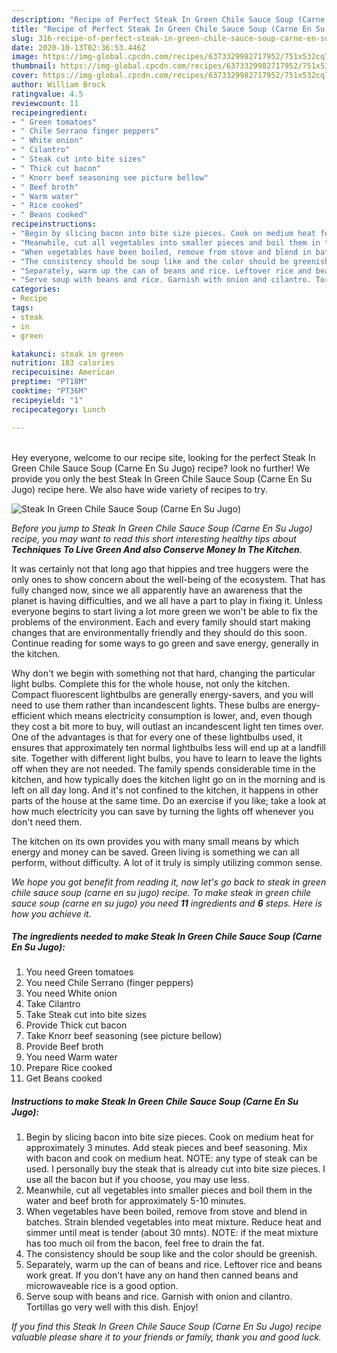 ```yaml
---
description: "Recipe of Perfect Steak In Green Chile Sauce Soup (Carne En Su Jugo)"
title: "Recipe of Perfect Steak In Green Chile Sauce Soup (Carne En Su Jugo)"
slug: 316-recipe-of-perfect-steak-in-green-chile-sauce-soup-carne-en-su-jugo
date: 2020-10-13T02:36:53.446Z
image: https://img-global.cpcdn.com/recipes/6373329982717952/751x532cq70/steak-in-green-chile-sauce-soup-carne-en-su-jugo-recipe-main-photo.jpg
thumbnail: https://img-global.cpcdn.com/recipes/6373329982717952/751x532cq70/steak-in-green-chile-sauce-soup-carne-en-su-jugo-recipe-main-photo.jpg
cover: https://img-global.cpcdn.com/recipes/6373329982717952/751x532cq70/steak-in-green-chile-sauce-soup-carne-en-su-jugo-recipe-main-photo.jpg
author: William Brock
ratingvalue: 4.5
reviewcount: 11
recipeingredient:
- " Green tomatoes"
- " Chile Serrano finger peppers"
- " White onion"
- " Cilantro"
- " Steak cut into bite sizes"
- " Thick cut bacon"
- " Knorr beef seasoning see picture bellow"
- " Beef broth"
- " Warm water"
- " Rice cooked"
- " Beans cooked"
recipeinstructions:
- "Begin by slicing bacon into bite size pieces. Cook on medium heat for approximately 3 minutes. Add steak pieces and beef seasoning. Mix with bacon and cook on medium heat. NOTE: any type of steak can be used. I personally buy the steak that is already cut into bite size pieces. I use all the bacon but if you choose, you may use less."
- "Meanwhile, cut all vegetables into smaller pieces and boil them in the water and beef broth for approximately 5-10 minutes."
- "When vegetables have been boiled, remove from stove and blend in batches. Strain blended vegetables into meat mixture. Reduce heat and simmer until meat is tender (about 30 mnts). NOTE: if the meat mixture has too much oil from the bacon, feel free to drain the fat."
- "The consistency should be soup like and the color should be greenish."
- "Separately, warm up the can of beans and rice. Leftover rice and beans work great. If you don&#39;t have any on hand then canned beans and microwaveable rice is a good option."
- "Serve soup with beans and rice. Garnish with onion and cilantro. Tortillas go very well with this dish. Enjoy!"
categories:
- Recipe
tags:
- steak
- in
- green

katakunci: steak in green 
nutrition: 183 calories
recipecuisine: American
preptime: "PT18M"
cooktime: "PT36M"
recipeyield: "1"
recipecategory: Lunch

---
```

<br>
Hey everyone, welcome to our recipe site, looking for the perfect Steak In Green Chile Sauce Soup (Carne En Su Jugo) recipe? look no further! We provide you only the best Steak In Green Chile Sauce Soup (Carne En Su Jugo) recipe here. We also have wide variety of recipes to try.
<br>


![Steak In Green Chile Sauce Soup (Carne En Su Jugo)](https://img-global.cpcdn.com/recipes/6373329982717952/751x532cq70/steak-in-green-chile-sauce-soup-carne-en-su-jugo-recipe-main-photo.jpg)

<i>Before you jump to Steak In Green Chile Sauce Soup (Carne En Su Jugo) recipe, you may want to read this short interesting healthy tips about 
<strong>Techniques To Live Green And also Conserve Money In The Kitchen</strong>.</i>
</br>

It was certainly not that long ago that hippies and tree huggers were the only ones to show concern about the well-being of the ecosystem. That has fully changed now, since we all apparently have an awareness that the planet is having difficulties, and we all have a part to play in fixing it. Unless everyone begins to start living a lot more green we won't be able to fix the problems of the environment. Each and every family should start making changes that are environmentally friendly and they should do this soon. Continue reading for some ways to go green and save energy, generally in the kitchen.

Why don't we begin with something not that hard, changing the particular light bulbs. Complete this for the whole house, not only the kitchen. Compact fluorescent lightbulbs are generally energy-savers, and you will need to use them rather than incandescent lights. These bulbs are energy-efficient which means electricity consumption is lower, and, even though they cost a bit more to buy, will outlast an incandescent light ten times over. One of the advantages is that for every one of these lightbulbs used, it ensures that approximately ten normal lightbulbs less will end up at a landfill site. Together with different light bulbs, you have to learn to leave the lights off when they are not needed. The family spends considerable time in the kitchen, and how typically does the kitchen light go on in the morning and is left on all day long. And it's not confined to the kitchen, it happens in other parts of the house at the same time. Do an exercise if you like; take a look at how much electricity you can save by turning the lights off whenever you don't need them.

The kitchen on its own provides you with many small means by which energy and money can be saved. Green living is something we can all perform, without difficulty. A lot of it truly is simply utilizing common sense.


<i>We hope you got benefit from reading it, now let's go back to steak in green chile sauce soup (carne en su jugo) recipe. To make steak in green chile sauce soup (carne en su jugo) you need <strong>11</strong> ingredients and <strong>6</strong> steps. Here is how you achieve it.
</i>

##### The ingredients needed to make Steak In Green Chile Sauce Soup (Carne En Su Jugo):

1. You need  Green tomatoes
1. You need  Chile Serrano (finger peppers)
1. You need  White onion
1. Take  Cilantro
1. Take  Steak cut into bite sizes
1. Provide  Thick cut bacon
1. Take  Knorr beef seasoning (see picture bellow)
1. Provide  Beef broth
1. You need  Warm water
1. Prepare  Rice cooked
1. Get  Beans cooked


##### Instructions to make Steak In Green Chile Sauce Soup (Carne En Su Jugo):

1. Begin by slicing bacon into bite size pieces. Cook on medium heat for approximately 3 minutes. Add steak pieces and beef seasoning. Mix with bacon and cook on medium heat. NOTE: any type of steak can be used. I personally buy the steak that is already cut into bite size pieces. I use all the bacon but if you choose, you may use less.
1. Meanwhile, cut all vegetables into smaller pieces and boil them in the water and beef broth for approximately 5-10 minutes.
1. When vegetables have been boiled, remove from stove and blend in batches. Strain blended vegetables into meat mixture. Reduce heat and simmer until meat is tender (about 30 mnts). NOTE: if the meat mixture has too much oil from the bacon, feel free to drain the fat.
1. The consistency should be soup like and the color should be greenish.
1. Separately, warm up the can of beans and rice. Leftover rice and beans work great. If you don&#39;t have any on hand then canned beans and microwaveable rice is a good option.
1. Serve soup with beans and rice. Garnish with onion and cilantro. Tortillas go very well with this dish. Enjoy!


<i>If you find this Steak In Green Chile Sauce Soup (Carne En Su Jugo) recipe valuable please share it to your friends or family, thank you and good luck.</i>
